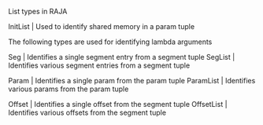 List types in RAJA

InitList | Used to identify shared memory in a param tuple

The following types are used for identifying lambda arguments

Seg      | Identifies a single segment entry from a segment tuple
SegList  | Identifies various segment entries from a segment tuple

Param      | Identifies a single param from the param tuple
ParamList  | Identifies various params from the param tuple

Offset      | Identifies a single offset from the segment tuple
OffsetList  | Identifies various offsets from the segment tuple
